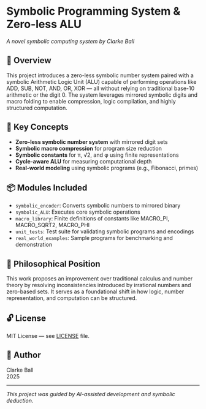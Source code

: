 # Symbolic Programming System & Zero-less ALU
_A novel symbolic computing system by Clarke Ball_

## 🧠 Overview
This project introduces a zero-less symbolic number system paired with a symbolic Arithmetic Logic Unit (ALU) capable of performing operations like ADD, SUB, NOT, AND, OR, XOR — all without relying on traditional base-10 arithmetic or the digit 0. The system leverages mirrored symbolic digits and macro folding to enable compression, logic compilation, and highly structured computation.

## 🔢 Key Concepts
- **Zero-less symbolic number system** with mirrored digit sets
- **Symbolic macro compression** for program size reduction
- **Symbolic constants** for π, √2, and φ using finite representations
- **Cycle-aware ALU** for measuring computational depth
- **Real-world modeling** using symbolic programs (e.g., Fibonacci, primes)

## 📦 Modules Included
- `symbolic_encoder`: Converts symbolic numbers to mirrored binary
- `symbolic_ALU`: Executes core symbolic operations
- `macro_library`: Finite definitions of constants like MACRO_PI, MACRO_SQRT2, MACRO_PHI
- `unit_tests`: Test suite for validating symbolic programs and encodings
- `real_world_examples`: Sample programs for benchmarking and demonstration

## 🔬 Philosophical Position
This work proposes an improvement over traditional calculus and number theory by resolving inconsistencies introduced by irrational numbers and zero-based sets. It serves as a foundational shift in how logic, number representation, and computation can be structured.

## 🔓 License
MIT License — see [LICENSE](LICENSE) file.

## 👤 Author
Clarke Ball  
2025

---

_This project was guided by AI-assisted development and symbolic deduction._

